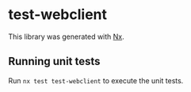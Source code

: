 # test-webclient

This library was generated with [Nx](https://nx.dev).

## Running unit tests

Run `nx test test-webclient` to execute the unit tests.
